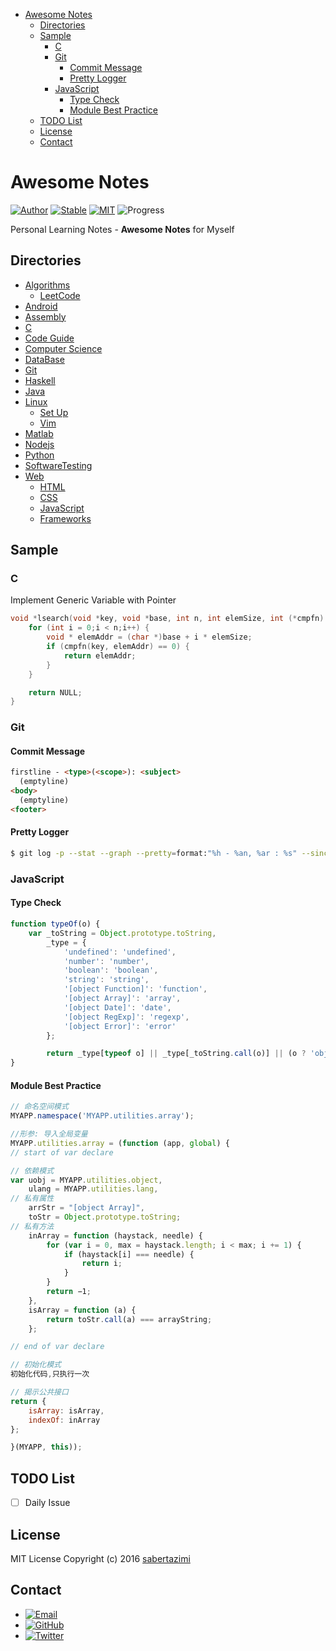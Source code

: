 * [Awesome Notes](#awesome-notes)
	* [Directories](#directories)
	* [Sample](#sample)
		* [C](#c)
		* [Git](#git)
			* [Commit Message](#commit-message)
			* [Pretty Logger](#pretty-logger)
		* [JavaScript](#javascript)
			* [Type Check](#type-check)
			* [Module Best Practice](#module-best-practice)
	* [TODO List](#todo-list)
	* [License](#license)
	* [Contact](#contact)

# Awesome Notes

[![Author](https://img.shields.io/badge/author-sabertazimi-lightgrey.svg)](https://github.com/sabertazimi)
[![Stable](https://img.shields.io/badge/stability-stable-brightgreen.svg)](https://github.com/sabertazimi/Awesome-Notes)
[![MIT](https://img.shields.io/badge/license-mit-brightgreen.svg)](https://raw.githubusercontent.com/sabertazimi/Awesome-Notes/master/LICENSE)
![Progress](http://progressed.io/bar/24?title=learning)

Personal Learning Notes - **Awesome Notes** for Myself

## Directories

- [Algorithms](https://github.com/sabertazimi/Awesome-Notes/tree/master/algorithms)
  - [LeetCode](https://github.com/sabertazimi/Awesome-Notes/tree/master/algorithms/LeetCode-OJ)
- [Android](https://github.com/sabertazimi/Awesome-Notes/tree/master/android)
- [Assembly](https://github.com/sabertazimi/Awesome-Notes/tree/master/assembly)
- [C](https://github.com/sabertazimi/Awesome-Notes/tree/master/c)
- [Code Guide](https://github.com/sabertazimi/Awesome-Notes/tree/master/codeGuide)
- [Computer Science](https://github.com/sabertazimi/Awesome-Notes/tree/master/computerScience)
- [DataBase](https://github.com/sabertazimi/Awesome-Notes/tree/master/dataBase)
- [Git](https://github.com/sabertazimi/Awesome-Notes/tree/master/git)
- [Haskell](https://github.com/sabertazimi/Awesome-Notes/tree/master/haskell)
- [Java](https://github.com/sabertazimi/Awesome-Notes/tree/master/java)
- [Linux](https://github.com/sabertazimi/Awesome-Notes/tree/master/linux)
  - [Set Up](https://github.com/sabertazimi/Awesome-Notes/tree/master/linux/setUp)
  - [Vim](https://github.com/sabertazimi/Awesome-Notes/tree/master/linux/vim)
- [Matlab](https://github.com/sabertazimi/Awesome-Notes/tree/master/matlab)
- [Nodejs](https://github.com/sabertazimi/Awesome-Notes/tree/master/nodejs)
- [Python](https://github.com/sabertazimi/Awesome-Notes/tree/master/python)
- [SoftwareTesting](https://github.com/sabertazimi/Awesome-Notes/tree/master/softwareTesting)
- [Web](https://github.com/sabertazimi/Awesome-Notes/tree/master/web)
  - [HTML](https://github.com/sabertazimi/Awesome-Notes/tree/master/Web/HTML)
  - [CSS](https://github.com/sabertazimi/Awesome-Notes/tree/master/Web/CSS)
  - [JavaScript](https://github.com/sabertazimi/Awesome-Notes/tree/master/Web/JavaScript)
  - [Frameworks](https://github.com/sabertazimi/Awesome-Notes/tree/master/Web/Frameworks)

## Sample

### C

Implement Generic Variable with Pointer

```c
void *lsearch(void *key, void *base, int n, int elemSize, int (*cmpfn)(void *, void *)) {
    for (int i = 0;i < n;i++) {
        void * elemAddr = (char *)base + i * elemSize;
        if (cmpfn(key, elemAddr) == 0) {
            return elemAddr;
        }
    }

    return NULL;
}
```

### Git

#### Commit Message

```html
firstline - <type>(<scope>): <subject>
  (emptyline)
<body>
  (emptyline)
<footer>
```

#### Pretty Logger

```bash
$ git log -p --stat --graph --pretty=format:"%h - %an, %ar : %s" --since=2.weeks path_name
```

### JavaScript

#### Type Check

```js
function typeOf(o) {
    var _toString = Object.prototype.toString,
        _type = {
            'undefined': 'undefined',
            'number': 'number',
            'boolean': 'boolean',
            'string': 'string',
            '[object Function]': 'function',
            '[object Array]': 'array',
            '[object Date]': 'date',
            '[object RegExp]': 'regexp',
            '[object Error]': 'error'
        };

        return _type[typeof o] || _type[_toString.call(o)] || (o ? 'object' : 'null');
}
```

#### Module Best Practice

```js
// 命名空间模式
MYAPP.namespace('MYAPP.utilities.array');

//形参: 导入全局变量
MYAPP.utilities.array = (function (app, global) {
// start of var declare

// 依赖模式
var uobj = MYAPP.utilities.object,
    ulang = MYAPP.utilities.lang,
// 私有属性
    arrStr = "[object Array]",
    toStr = Object.prototype.toString;
// 私有方法
    inArray = function (haystack, needle) {
        for (var i = 0, max = haystack.length; i < max; i += 1) {
            if (haystack[i] === needle) {
                return i;
            }
        }
        return −1;
    },
    isArray = function (a) {
        return toStr.call(a) === arrayString;
    };

// end of var declare

// 初始化模式
初始化代码,只执行一次

// 揭示公共接口
return {
    isArray: isArray,
    indexOf: inArray
};

}(MYAPP, this));
```

## TODO List

- [ ] Daily Issue

## License

MIT License Copyright (c) 2016 [sabertazimi](https://github.com/sabertazimi)

## Contact

-   [![Email](https://img.shields.io/badge/contact-mailto-brightgreen.svg?style=flat-square)](sabertazimi@gmail.com)
-   [![GitHub](https://img.shields.io/badge/contact-github-ffffff.svg?style=flat-square)](https://github.com/sabertazimi)
-   [![Twitter](https://img.shields.io/badge/contact-twitter-blue.svg?style=flat-square)](https://twitter.com/sabertazimi)

